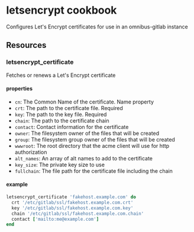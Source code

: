 # letsencrypt cookbook

Configures Let's Encrypt certificates for use in an omnibus-gitlab instance

## Resources

### letsencrypt_certificate

Fetches or renews a Let's Encrypt certificate

#### properties

* `cn`: The Common Name of the certificate. Name property
* `crt`: The path to the certificate file. Required
* `key`: The path to the key file. Required
* `chain`: The path to the certificate chain
* `contact`: Contact information for the certificate
* `owner`: The filesystem owner of the files that will be created
* `group`: The filesystem group owner of the files that will be created
* `wwwroot`: The root directory that the acme client will use for http authorization
* `alt_names`: An array of alt names to add to the certificate
* `key_size`: The private key size to use
* `fullchain`: The file path for the certificate file including the chain

#### example

```ruby
letsencrypt_certificate 'fakehost.example.com' do
  crt '/etc/gitlab/ssl/fakehost.example.com.crt'
  key '/etc/gitlab/ssl/fakehost.example.com.key'
  chain '/etc/gitlab/ssl/fakehost.example.com.chain'
  contact ['mailto:me@example.com']
end
```
